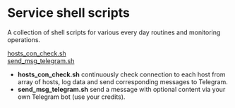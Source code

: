 # Service shell scripts
A collection of shell scripts for various every day routines and monitoring operations.

[hosts_con_check.sh](#hosts_con_check.sh)<br>
[send_msg_telegram.sh](#send_msg_telegram.sh)<br>

* **hosts_con_check.sh** continuously check connection to each host from array of hosts, log data and send corresponding messages to Telegram.
* **send_msg_telegram.sh** send a message with optional content via your own Telegram bot (use your credits).
